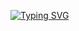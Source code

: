 [![Typing SVG](https://readme-typing-svg.demolab.com?font=Fira+Code&pause=1000&width=435&lines=welcome)](https://git.io/typing-svg)
